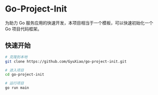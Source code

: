 # Go-Project-Init

为助力 Go 服务应用的快速开发，本项目相当于一个模板，可以快速初始化一个 Go 项目代码框架。

## 快速开始

```bash
# 克隆到本地
git clone https://github.com/GyuXiao/go-project-init.git

# 进入项目
cd go-project-init

# 运行项目
go run main
```